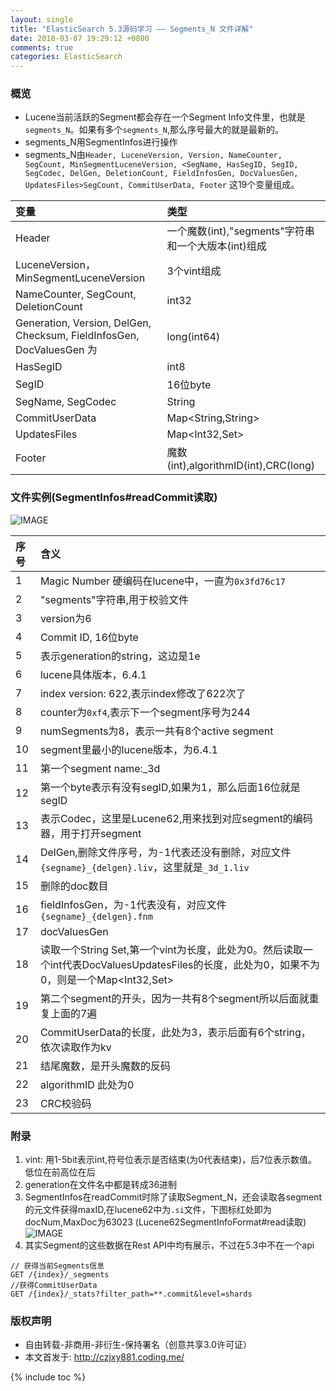 ```yaml
---
layout: single
title: "ElasticSearch 5.3源码学习 —— Segments_N 文件详解"
date: 2018-03-07 19:29:12 +0800
comments: true
categories: ElasticSearch
---
```

### 概览
+ Lucene当前活跃的Segment都会存在一个Segment Info文件里，也就是`segments_N`。如果有多个`segments_N`,那么序号最大的就是最新的。
+ segments_N用SegmentInfos进行操作
+ segments_N由`Header, LuceneVersion, Version, NameCounter, SegCount, MinSegmentLuceneVersion, <SegName, HasSegID, SegID, SegCodec, DelGen, DeletionCount, FieldInfosGen, DocValuesGen, UpdatesFiles>SegCount, CommitUserData, Footer` 这19个变量组成。

|变量|类型|
|:--|:--|
|Header|一个魔数(int),"segments"字符串和一个大版本(int)组成|
|LuceneVersion，MinSegmentLuceneVersion|3个vint组成|
|NameCounter, SegCount, DeletionCount |int32|
|Generation, Version, DelGen, Checksum, FieldInfosGen, DocValuesGen 为|long(int64)|
|HasSegID|int8|
|SegID|16位byte|
|SegName, SegCodec|String|
|CommitUserData|Map<String,String>|
|UpdatesFiles|Map<Int32,Set<String>>|
|Footer|魔数(int),algorithmID(int),CRC(long)|
  

### 文件实例(SegmentInfos#readCommit读取)
![IMAGE](https://gw.alipayobjects.com/zos/rmsportal/DgVDqEmNWiTcOkNIdOTS.png)

|序号|含义|
|:--|:--|
|1|Magic Number 硬编码在lucene中，一直为`0x3fd76c17`|
|2|"segments"字符串,用于校验文件|
|3|version为6|
|4|Commit ID, 16位byte|
|5|表示generation的string，这边是1e|
|6|lucene具体版本，6.4.1|
|7|index version: 622,表示index修改了622次了|
|8|counter为`0xf4`,表示下一个segment序号为244|
|9|numSegments为8，表示一共有8个active segment|
|10|segment里最小的lucene版本，为6.4.1|
|11|第一个segment name:_3d|
|12|第一个byte表示有没有segID,如果为1，那么后面16位就是segID|
|13|表示Codec，这里是Lucene62,用来找到对应segment的编码器，用于打开segment|
|14|DelGen,删除文件序号，为-1代表还没有删除，对应文件`{segname}_{delgen}.liv`，这里就是`_3d_1.liv`|
|15|删除的doc数目|
|16|fieldInfosGen，为-1代表没有，对应文件`{segname}_{delgen}.fnm`|
|17|docValuesGen |
|18|读取一个String Set,第一个vint为长度，此处为0。然后读取一个int代表DocValuesUpdatesFiles的长度，此处为0，如果不为0，则是一个Map<Int32,Set<String>>|
|19|第二个segment的开头，因为一共有8个segment所以后面就重复上面的7遍|
|20|CommitUserData的长度，此处为3，表示后面有6个string，依次读取作为kv|
|21|结尾魔数，是开头魔数的反码|
|22|algorithmID 此处为0|
|23|CRC校验码|

### 附录
1. vint: 用1-5bit表示int,符号位表示是否结束(为0代表结束)，后7位表示数值。低位在前高位在后
2. generation在文件名中都是转成36进制
3. SegmentInfos在readCommit时除了读取Segment_N，还会读取各segment的元文件获得maxID,在lucene62中为`.si`文件，下图标红处即为docNum,MaxDoc为63023 (Lucene62SegmentInfoFormat#read读取)
![IMAGE](https://gw.alipayobjects.com/zos/rmsportal/osOrfbVPzhCwYIKShzpa.png)
4. 其实Segment的这些数据在Rest API中均有展示，不过在5.3中不在一个api
```
// 获得当前Segments信息
GET /{index}/_segments
//获得CommitUserData
GET /{index}/_stats?filter_path=**.commit&level=shards
```


### 版权声明
+ 自由转载-非商用-非衍生-保持署名（创意共享3.0许可证）
+ 本文首发于: http://czjxy881.coding.me/

{% include toc %}